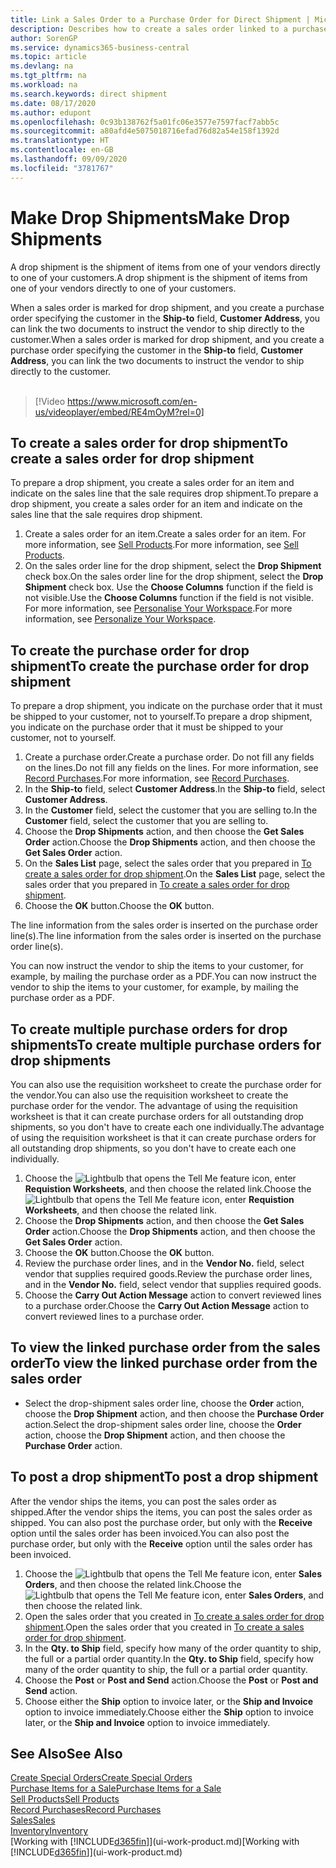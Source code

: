 ```yaml
---
title: Link a Sales Order to a Purchase Order for Direct Shipment | Microsoft Docs
description: Describes how to create a sales order linked to a purchase order to enable shipment directly from the vendor to the customer.
author: SorenGP
ms.service: dynamics365-business-central
ms.topic: article
ms.devlang: na
ms.tgt_pltfrm: na
ms.workload: na
ms.search.keywords: direct shipment
ms.date: 08/17/2020
ms.author: edupont
ms.openlocfilehash: 0c93b138762f5a01fc06e3577e7597facf7abb5c
ms.sourcegitcommit: a80afd4e5075018716efad76d82a54e158f1392d
ms.translationtype: HT
ms.contentlocale: en-GB
ms.lasthandoff: 09/09/2020
ms.locfileid: "3781767"
---
```

# <a name="make-drop-shipments"></a><span data-ttu-id="cac1b-103">Make Drop Shipments</span><span class="sxs-lookup"><span data-stu-id="cac1b-103">Make Drop Shipments</span></span>

<span data-ttu-id="cac1b-104">A drop shipment is the shipment of items from one of your vendors directly to one of your customers.</span><span class="sxs-lookup"><span data-stu-id="cac1b-104">A drop shipment is the shipment of items from one of your vendors directly to one of your customers.</span></span>

<span data-ttu-id="cac1b-105">When a sales order is marked for drop shipment, and you create a purchase order specifying the customer in the **Ship-to** field, **Customer Address**, you can link the two documents to instruct the vendor to ship directly to the customer.</span><span class="sxs-lookup"><span data-stu-id="cac1b-105">When a sales order is marked for drop shipment, and you create a purchase order specifying the customer in the **Ship-to** field, **Customer Address**, you can link the two documents to instruct the vendor to ship directly to the customer.</span></span>
<br><br>  
  
> [!Video https://www.microsoft.com/en-us/videoplayer/embed/RE4mOyM?rel=0]

## <a name="to-create-a-sales-order-for-drop-shipment"></a><span data-ttu-id="cac1b-106">To create a sales order for drop shipment</span><span class="sxs-lookup"><span data-stu-id="cac1b-106">To create a sales order for drop shipment</span></span>

<span data-ttu-id="cac1b-107">To prepare a drop shipment, you create a sales order for an item and indicate on the sales line that the sale requires drop shipment.</span><span class="sxs-lookup"><span data-stu-id="cac1b-107">To prepare a drop shipment, you create a sales order for an item and indicate on the sales line that the sale requires drop shipment.</span></span>

1. <span data-ttu-id="cac1b-108">Create a sales order for an item.</span><span class="sxs-lookup"><span data-stu-id="cac1b-108">Create a sales order for an item.</span></span> <span data-ttu-id="cac1b-109">For more information, see [Sell Products](sales-how-sell-products.md).</span><span class="sxs-lookup"><span data-stu-id="cac1b-109">For more information, see [Sell Products](sales-how-sell-products.md).</span></span>
2. <span data-ttu-id="cac1b-110">On the sales order line for the drop shipment, select the **Drop Shipment** check box.</span><span class="sxs-lookup"><span data-stu-id="cac1b-110">On the sales order line for the drop shipment, select the **Drop Shipment** check box.</span></span> <span data-ttu-id="cac1b-111">Use the **Choose Columns** function if the field is not visible.</span><span class="sxs-lookup"><span data-stu-id="cac1b-111">Use the **Choose Columns** function if the field is not visible.</span></span> <span data-ttu-id="cac1b-112">For more information, see [Personalise Your Workspace](ui-personalization-user.md).</span><span class="sxs-lookup"><span data-stu-id="cac1b-112">For more information, see [Personalize Your Workspace](ui-personalization-user.md).</span></span>

## <a name="to-create-the-purchase-order-for-drop-shipment"></a><span data-ttu-id="cac1b-113">To create the purchase order for drop shipment</span><span class="sxs-lookup"><span data-stu-id="cac1b-113">To create the purchase order for drop shipment</span></span>

<span data-ttu-id="cac1b-114">To prepare a drop shipment, you indicate on the purchase order that it must be shipped to your customer, not to yourself.</span><span class="sxs-lookup"><span data-stu-id="cac1b-114">To prepare a drop shipment, you indicate on the purchase order that it must be shipped to your customer, not to yourself.</span></span>

1. <span data-ttu-id="cac1b-115">Create a purchase order.</span><span class="sxs-lookup"><span data-stu-id="cac1b-115">Create a purchase order.</span></span> <span data-ttu-id="cac1b-116">Do not fill any fields on the lines.</span><span class="sxs-lookup"><span data-stu-id="cac1b-116">Do not fill any fields on the lines.</span></span> <span data-ttu-id="cac1b-117">For more information, see [Record Purchases](purchasing-how-record-purchases.md).</span><span class="sxs-lookup"><span data-stu-id="cac1b-117">For more information, see [Record Purchases](purchasing-how-record-purchases.md).</span></span>
2. <span data-ttu-id="cac1b-118">In the **Ship-to** field, select **Customer Address**.</span><span class="sxs-lookup"><span data-stu-id="cac1b-118">In the **Ship-to** field, select **Customer Address**.</span></span>
3. <span data-ttu-id="cac1b-119">In the **Customer** field, select the customer that you are selling to.</span><span class="sxs-lookup"><span data-stu-id="cac1b-119">In the **Customer** field, select the customer that you are selling to.</span></span>
4. <span data-ttu-id="cac1b-120">Choose the **Drop Shipments** action, and then choose the **Get Sales Order** action.</span><span class="sxs-lookup"><span data-stu-id="cac1b-120">Choose the **Drop Shipments** action, and then choose the **Get Sales Order** action.</span></span>
5. <span data-ttu-id="cac1b-121">On the **Sales List** page, select the sales order that you prepared in [To create a sales order for drop shipment](sales-how-drop-shipment.md#to-create-a-sales-order-for-drop-shipment).</span><span class="sxs-lookup"><span data-stu-id="cac1b-121">On the **Sales List** page, select the sales order that you prepared in [To create a sales order for drop shipment](sales-how-drop-shipment.md#to-create-a-sales-order-for-drop-shipment).</span></span>
6. <span data-ttu-id="cac1b-122">Choose the **OK** button.</span><span class="sxs-lookup"><span data-stu-id="cac1b-122">Choose the **OK** button.</span></span>

<span data-ttu-id="cac1b-123">The line information from the sales order is inserted on the purchase order line(s).</span><span class="sxs-lookup"><span data-stu-id="cac1b-123">The line information from the sales order is inserted on the purchase order line(s).</span></span>

<span data-ttu-id="cac1b-124">You can now instruct the vendor to ship the items to your customer, for example, by mailing the purchase order as a PDF.</span><span class="sxs-lookup"><span data-stu-id="cac1b-124">You can now instruct the vendor to ship the items to your customer, for example, by mailing the purchase order as a PDF.</span></span>     

## <a name="to-create-multiple-purchase-orders-for-drop-shipments"></a><span data-ttu-id="cac1b-125">To create multiple purchase orders for drop shipments</span><span class="sxs-lookup"><span data-stu-id="cac1b-125">To create multiple purchase orders for drop shipments</span></span>

<span data-ttu-id="cac1b-126">You can also use the requisition worksheet to create the purchase order for the vendor.</span><span class="sxs-lookup"><span data-stu-id="cac1b-126">You can also use the requisition worksheet to create the purchase order for the vendor.</span></span> <span data-ttu-id="cac1b-127">The advantage of using the requisition worksheet is that it can create purchase orders for all outstanding drop shipments, so you don't have to create each one individually.</span><span class="sxs-lookup"><span data-stu-id="cac1b-127">The advantage of using the requisition worksheet is that it can create purchase orders for all outstanding drop shipments, so you don't have to create each one individually.</span></span>

1. <span data-ttu-id="cac1b-128">Choose the ![Lightbulb that opens the Tell Me feature](media/ui-search/search_small.png "Tell me what you want to do") icon, enter **Requistion Worksheets**, and then choose the related link.</span><span class="sxs-lookup"><span data-stu-id="cac1b-128">Choose the ![Lightbulb that opens the Tell Me feature](media/ui-search/search_small.png "Tell me what you want to do") icon, enter **Requistion Worksheets**, and then choose the related link.</span></span>
2. <span data-ttu-id="cac1b-129">Choose the **Drop Shipments** action, and then choose the **Get Sales Order** action.</span><span class="sxs-lookup"><span data-stu-id="cac1b-129">Choose the **Drop Shipments** action, and then choose the **Get Sales Order** action.</span></span>
3. <span data-ttu-id="cac1b-130">Choose the **OK** button.</span><span class="sxs-lookup"><span data-stu-id="cac1b-130">Choose the **OK** button.</span></span>
4. <span data-ttu-id="cac1b-131">Review the purchase order lines, and in the **Vendor No.** field, select vendor that supplies required goods.</span><span class="sxs-lookup"><span data-stu-id="cac1b-131">Review the purchase order lines, and in the **Vendor No.** field, select vendor that supplies required goods.</span></span> 
5. <span data-ttu-id="cac1b-132">Choose the **Carry Out Action Message** action to convert reviewed lines to a purchase order.</span><span class="sxs-lookup"><span data-stu-id="cac1b-132">Choose the **Carry Out Action Message** action to convert reviewed lines to a purchase order.</span></span>

## <a name="to-view-the-linked-purchase-order-from-the-sales-order"></a><span data-ttu-id="cac1b-133">To view the linked purchase order from the sales order</span><span class="sxs-lookup"><span data-stu-id="cac1b-133">To view the linked purchase order from the sales order</span></span>

* <span data-ttu-id="cac1b-134">Select the drop-shipment sales order line, choose the **Order** action, choose the **Drop Shipment** action, and then choose the **Purchase Order** action.</span><span class="sxs-lookup"><span data-stu-id="cac1b-134">Select the drop-shipment sales order line, choose the **Order** action, choose the **Drop Shipment** action, and then choose the **Purchase Order** action.</span></span>

## <a name="to-post-a-drop-shipment"></a><span data-ttu-id="cac1b-135">To post a drop shipment</span><span class="sxs-lookup"><span data-stu-id="cac1b-135">To post a drop shipment</span></span>

<span data-ttu-id="cac1b-136">After the vendor ships the items, you can post the sales order as shipped.</span><span class="sxs-lookup"><span data-stu-id="cac1b-136">After the vendor ships the items, you can post the sales order as shipped.</span></span> <span data-ttu-id="cac1b-137">You can also post the purchase order, but only with the **Receive** option until the sales order has been invoiced.</span><span class="sxs-lookup"><span data-stu-id="cac1b-137">You can also post the purchase order, but only with the **Receive** option until the sales order has been invoiced.</span></span>

1. <span data-ttu-id="cac1b-138">Choose the ![Lightbulb that opens the Tell Me feature](media/ui-search/search_small.png "Tell me what you want to do") icon, enter **Sales Orders**, and then choose the related link.</span><span class="sxs-lookup"><span data-stu-id="cac1b-138">Choose the ![Lightbulb that opens the Tell Me feature](media/ui-search/search_small.png "Tell me what you want to do") icon, enter **Sales Orders**, and then choose the related link.</span></span>
2. <span data-ttu-id="cac1b-139">Open the sales order that you created in [To create a sales order for drop shipment](#to-create-a-sales-order-for-drop-shipment).</span><span class="sxs-lookup"><span data-stu-id="cac1b-139">Open the sales order that you created in [To create a sales order for drop shipment](#to-create-a-sales-order-for-drop-shipment).</span></span>
3. <span data-ttu-id="cac1b-140">In the **Qty. to Ship** field, specify how many of the order quantity to ship, the full or a partial order quantity.</span><span class="sxs-lookup"><span data-stu-id="cac1b-140">In the **Qty. to Ship** field, specify how many of the order quantity to ship, the full or a partial order quantity.</span></span>
4. <span data-ttu-id="cac1b-141">Choose the **Post** or **Post and Send** action.</span><span class="sxs-lookup"><span data-stu-id="cac1b-141">Choose the **Post** or **Post and Send** action.</span></span>
5. <span data-ttu-id="cac1b-142">Choose either the **Ship** option to invoice later, or the **Ship and Invoice** option to invoice immediately.</span><span class="sxs-lookup"><span data-stu-id="cac1b-142">Choose either the **Ship** option to invoice later, or the **Ship and Invoice** option to invoice immediately.</span></span>

## <a name="see-also"></a><span data-ttu-id="cac1b-143">See Also</span><span class="sxs-lookup"><span data-stu-id="cac1b-143">See Also</span></span>

[<span data-ttu-id="cac1b-144">Create Special Orders</span><span class="sxs-lookup"><span data-stu-id="cac1b-144">Create Special Orders</span></span>](sales-how-to-create-special-orders.md)  
[<span data-ttu-id="cac1b-145">Purchase Items for a Sale</span><span class="sxs-lookup"><span data-stu-id="cac1b-145">Purchase Items for a Sale</span></span>](purchasing-how-purchase-products-sale.md)  
[<span data-ttu-id="cac1b-146">Sell Products</span><span class="sxs-lookup"><span data-stu-id="cac1b-146">Sell Products</span></span>](sales-how-sell-products.md)  
[<span data-ttu-id="cac1b-147">Record Purchases</span><span class="sxs-lookup"><span data-stu-id="cac1b-147">Record Purchases</span></span>](purchasing-how-record-purchases.md)  
[<span data-ttu-id="cac1b-148">Sales</span><span class="sxs-lookup"><span data-stu-id="cac1b-148">Sales</span></span>](sales-manage-sales.md)  
[<span data-ttu-id="cac1b-149">Inventory</span><span class="sxs-lookup"><span data-stu-id="cac1b-149">Inventory</span></span>](inventory-manage-inventory.md)  
<span data-ttu-id="cac1b-150">[Working with [!INCLUDE[d365fin](includes/d365fin_md.md)]](ui-work-product.md)</span><span class="sxs-lookup"><span data-stu-id="cac1b-150">[Working with [!INCLUDE[d365fin](includes/d365fin_md.md)]](ui-work-product.md)</span></span>
